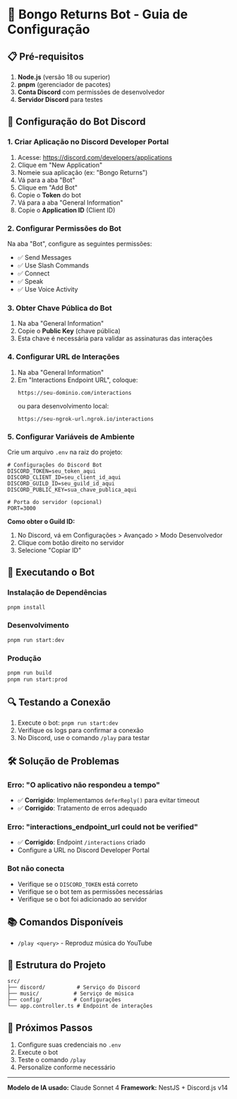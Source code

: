 # 🎵 Bongo Returns Bot - Guia de Configuração

## 📋 Pré-requisitos

1. **Node.js** (versão 18 ou superior)
2. **pnpm** (gerenciador de pacotes)
3. **Conta Discord** com permissões de desenvolvedor
4. **Servidor Discord** para testes

## 🔧 Configuração do Bot Discord

### 1. Criar Aplicação no Discord Developer Portal

1. Acesse: https://discord.com/developers/applications
2. Clique em "New Application"
3. Nomeie sua aplicação (ex: "Bongo Returns")
4. Vá para a aba "Bot"
5. Clique em "Add Bot"
6. Copie o **Token** do bot
7. Vá para a aba "General Information"
8. Copie o **Application ID** (Client ID)

### 2. Configurar Permissões do Bot

Na aba "Bot", configure as seguintes permissões:

- ✅ Send Messages
- ✅ Use Slash Commands
- ✅ Connect
- ✅ Speak
- ✅ Use Voice Activity

### 3. Obter Chave Pública do Bot

1. Na aba "General Information"
2. Copie o **Public Key** (chave pública)
3. Esta chave é necessária para validar as assinaturas das interações

### 4. Configurar URL de Interações

1. Na aba "General Information"
2. Em "Interactions Endpoint URL", coloque:
   ```
   https://seu-dominio.com/interactions
   ```
   ou para desenvolvimento local:
   ```
   https://seu-ngrok-url.ngrok.io/interactions
   ```

### 5. Configurar Variáveis de Ambiente

Crie um arquivo `.env` na raiz do projeto:

```env
# Configurações do Discord Bot
DISCORD_TOKEN=seu_token_aqui
DISCORD_CLIENT_ID=seu_client_id_aqui
DISCORD_GUILD_ID=seu_guild_id_aqui
DISCORD_PUBLIC_KEY=sua_chave_publica_aqui

# Porta do servidor (opcional)
PORT=3000
```

**Como obter o Guild ID:**

1. No Discord, vá em Configurações > Avançado > Modo Desenvolvedor
2. Clique com botão direito no servidor
3. Selecione "Copiar ID"

## 🚀 Executando o Bot

### Instalação de Dependências

```bash
pnpm install
```

### Desenvolvimento

```bash
pnpm run start:dev
```

### Produção

```bash
pnpm run build
pnpm run start:prod
```

## 🔍 Testando a Conexão

1. Execute o bot: `pnpm run start:dev`
2. Verifique os logs para confirmar a conexão
3. No Discord, use o comando `/play` para testar

## 🛠️ Solução de Problemas

### Erro: "O aplicativo não respondeu a tempo"

- ✅ **Corrigido**: Implementamos `deferReply()` para evitar timeout
- ✅ **Corrigido**: Tratamento de erros adequado

### Erro: "interactions_endpoint_url could not be verified"

- ✅ **Corrigido**: Endpoint `/interactions` criado
- Configure a URL no Discord Developer Portal

### Bot não conecta

- Verifique se o `DISCORD_TOKEN` está correto
- Verifique se o bot tem as permissões necessárias
- Verifique se o bot foi adicionado ao servidor

## 📚 Comandos Disponíveis

- `/play <query>` - Reproduz música do YouTube

## 🔧 Estrutura do Projeto

```
src/
├── discord/          # Serviço do Discord
├── music/           # Serviço de música
├── config/          # Configurações
└── app.controller.ts # Endpoint de interações
```

## 📝 Próximos Passos

1. Configure suas credenciais no `.env`
2. Execute o bot
3. Teste o comando `/play`
4. Personalize conforme necessário

---

**Modelo de IA usado:** Claude Sonnet 4
**Framework:** NestJS + Discord.js v14
